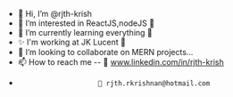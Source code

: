 - 👋 Hi, I’m @rjth-krish
- 👀 I’m interested in ReactJS,nodeJS 🦖
- 🌱 I’m currently learning everything 🤣
- ✨ I'm working at JK Lucent 💞️
- 💞️ I’m looking to collaborate on MERN projects...
- 📫 How to reach me --          🔗 www.linkedin.com/in/rjth-krish
-                         📧 rjth.rkrishnan@hotmail.com          

<!---
rjth-krish/rjth-krish is a ✨ special ✨ repository because its `README.md` (this file) appears on your GitHub profile.
You can click the Preview link to take a look at your changes.
--->
